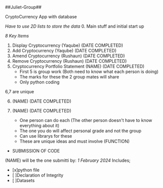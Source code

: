 ##Juliet-Group##

CryptoCurrency App with database

*Have to use 2D lists to store the data*
0. Main stuff and initial start up

*8 Key Items*
1. Display Cryptocurrency (Yaqube) (DATE COMPLETED)
2. Add Cryptocurrency (Yaqube) (DATE COMPLETED)
3. Amend Cryptocurrency (Rushaun) (DATE COMPLETED)
4. Remove Cryptocurrency (Rushaun) (DATE COMPLETED)
5. Cryptocurrency Portfolio Statement (NAME) (DATE COMPLETED)
    - First 5 is group work (Both need to know what each person is doing)
    - The marks for these the 2 group mates will share
    - Only python coding

6,7 are unique


6. <NAME><IDEA> (NAME) (DATE COMPLETED)
7. <NAME><IDEA> (NAME) (DATE COMPLETED)
   
    - One person can do each (The other person doesn't have to know everything about it)
    - The one you do will affect personal grade and not the group
    - Can use librarys for these
    - These are unique ideas and must involve (FUNCTION)

- SUBMISSION OF CODE

(NAME) will be the one submitti by: *1 February 2024*
Includes;


- [x]python file
- [ ]Declaration of Integrity
- [ ]Datasets





